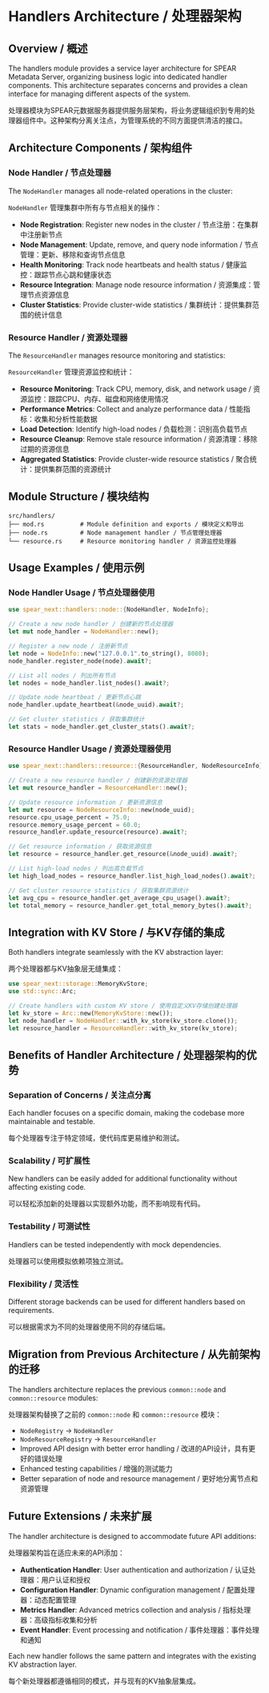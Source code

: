 # Handlers Architecture / 处理器架构

## Overview / 概述

The handlers module provides a service layer architecture for SPEAR Metadata Server, organizing business logic into dedicated handler components. This architecture separates concerns and provides a clean interface for managing different aspects of the system.

处理器模块为SPEAR元数据服务器提供服务层架构，将业务逻辑组织到专用的处理器组件中。这种架构分离关注点，为管理系统的不同方面提供清洁的接口。

## Architecture Components / 架构组件

### Node Handler / 节点处理器

The `NodeHandler` manages all node-related operations in the cluster:

`NodeHandler` 管理集群中所有与节点相关的操作：

- **Node Registration**: Register new nodes in the cluster / 节点注册：在集群中注册新节点
- **Node Management**: Update, remove, and query node information / 节点管理：更新、移除和查询节点信息
- **Health Monitoring**: Track node heartbeats and health status / 健康监控：跟踪节点心跳和健康状态
- **Resource Integration**: Manage node resource information / 资源集成：管理节点资源信息
- **Cluster Statistics**: Provide cluster-wide statistics / 集群统计：提供集群范围的统计信息

### Resource Handler / 资源处理器

The `ResourceHandler` manages resource monitoring and statistics:

`ResourceHandler` 管理资源监控和统计：

- **Resource Monitoring**: Track CPU, memory, disk, and network usage / 资源监控：跟踪CPU、内存、磁盘和网络使用情况
- **Performance Metrics**: Collect and analyze performance data / 性能指标：收集和分析性能数据
- **Load Detection**: Identify high-load nodes / 负载检测：识别高负载节点
- **Resource Cleanup**: Remove stale resource information / 资源清理：移除过期的资源信息
- **Aggregated Statistics**: Provide cluster-wide resource statistics / 聚合统计：提供集群范围的资源统计

## Module Structure / 模块结构

```
src/handlers/
├── mod.rs          # Module definition and exports / 模块定义和导出
├── node.rs         # Node management handler / 节点管理处理器
└── resource.rs     # Resource monitoring handler / 资源监控处理器
```

## Usage Examples / 使用示例

### Node Handler Usage / 节点处理器使用

```rust
use spear_next::handlers::node::{NodeHandler, NodeInfo};

// Create a new node handler / 创建新的节点处理器
let mut node_handler = NodeHandler::new();

// Register a new node / 注册新节点
let node = NodeInfo::new("127.0.0.1".to_string(), 8080);
node_handler.register_node(node).await?;

// List all nodes / 列出所有节点
let nodes = node_handler.list_nodes().await?;

// Update node heartbeat / 更新节点心跳
node_handler.update_heartbeat(&node_uuid).await?;

// Get cluster statistics / 获取集群统计
let stats = node_handler.get_cluster_stats().await?;
```

### Resource Handler Usage / 资源处理器使用

```rust
use spear_next::handlers::resource::{ResourceHandler, NodeResourceInfo};

// Create a new resource handler / 创建新的资源处理器
let mut resource_handler = ResourceHandler::new();

// Update resource information / 更新资源信息
let mut resource = NodeResourceInfo::new(node_uuid);
resource.cpu_usage_percent = 75.0;
resource.memory_usage_percent = 60.0;
resource_handler.update_resource(resource).await?;

// Get resource information / 获取资源信息
let resource = resource_handler.get_resource(&node_uuid).await?;

// List high-load nodes / 列出高负载节点
let high_load_nodes = resource_handler.list_high_load_nodes().await?;

// Get cluster resource statistics / 获取集群资源统计
let avg_cpu = resource_handler.get_average_cpu_usage().await?;
let total_memory = resource_handler.get_total_memory_bytes().await?;
```

## Integration with KV Store / 与KV存储的集成

Both handlers integrate seamlessly with the KV abstraction layer:

两个处理器都与KV抽象层无缝集成：

```rust
use spear_next::storage::MemoryKvStore;
use std::sync::Arc;

// Create handlers with custom KV store / 使用自定义KV存储创建处理器
let kv_store = Arc::new(MemoryKvStore::new());
let node_handler = NodeHandler::with_kv_store(kv_store.clone());
let resource_handler = ResourceHandler::with_kv_store(kv_store);
```

## Benefits of Handler Architecture / 处理器架构的优势

### Separation of Concerns / 关注点分离

Each handler focuses on a specific domain, making the codebase more maintainable and testable.

每个处理器专注于特定领域，使代码库更易维护和测试。

### Scalability / 可扩展性

New handlers can be easily added for additional functionality without affecting existing code.

可以轻松添加新的处理器以实现额外功能，而不影响现有代码。

### Testability / 可测试性

Handlers can be tested independently with mock dependencies.

处理器可以使用模拟依赖项独立测试。

### Flexibility / 灵活性

Different storage backends can be used for different handlers based on requirements.

可以根据需求为不同的处理器使用不同的存储后端。

## Migration from Previous Architecture / 从先前架构的迁移

The handlers architecture replaces the previous `common::node` and `common::resource` modules:

处理器架构替换了之前的 `common::node` 和 `common::resource` 模块：

- `NodeRegistry` → `NodeHandler`
- `NodeResourceRegistry` → `ResourceHandler`
- Improved API design with better error handling / 改进的API设计，具有更好的错误处理
- Enhanced testing capabilities / 增强的测试能力
- Better separation of node and resource management / 更好地分离节点和资源管理

## Future Extensions / 未来扩展

The handler architecture is designed to accommodate future API additions:

处理器架构旨在适应未来的API添加：

- **Authentication Handler**: User authentication and authorization / 认证处理器：用户认证和授权
- **Configuration Handler**: Dynamic configuration management / 配置处理器：动态配置管理
- **Metrics Handler**: Advanced metrics collection and analysis / 指标处理器：高级指标收集和分析
- **Event Handler**: Event processing and notification / 事件处理器：事件处理和通知

Each new handler follows the same pattern and integrates with the existing KV abstraction layer.

每个新处理器都遵循相同的模式，并与现有的KV抽象层集成。